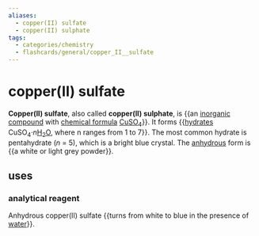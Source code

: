 ```yaml
---
aliases:
  - copper(II) sulfate
  - copper(II) sulphate
tags:
  - categories/chemistry
  - flashcards/general/copper_II__sulfate
---
```


# copper(II) sulfate

__Copper(II) sulfate__, also called __copper(II) sulphate__, is {{an [inorganic compound](inorganic%20compound.md) with [chemical formula](chemical%20formula.md) [Cu](copper.md)[SO<sub>4</sub>](sulfate.md)}}. It forms {{[hydrates](hydrate.md) CuSO<sub>4</sub>·_n_<!---->[H<sub>2</sub>O](water.md), where n ranges from 1 to 7}}. The most common hydrate is pentahydrate (_n_ = 5), which is a bright blue crystal. The [anhydrous](anhydrous.md) form is {{a white or light grey powder}}. <!--SR:!2024-03-31,286,330!2023-09-27,134,290!2023-09-03,89,230-->

## uses

### analytical reagent

Anhydrous copper(II) sulfate {{turns from white to blue in the presence of [water](water.md)}}. <!--SR:!2023-06-27,54,230-->
